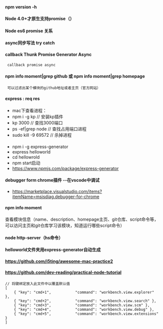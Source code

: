 #### npm version -h
####  Node 4.0+才原生支持promise（）
####  Node es6 promise 关系
#### async同步写法  try catch
#### callback Thunk Promise Generator Async  
     callback promise async
#### npm info moment|grep github   或  npm info moment|grep homepage  
     可以过滤出某个模块的github地址或者主页（官方网站）
####  express : req res
####  
- mac下查看进程：
- npm i -g kp  // 安装kp插件
- kp 3000       // 查找3000端口
- ps -ef|grep node   // 查找占用端口进程
- sudo kill -9 69572   // 杀掉进程
#### 
- npm i -g express-generator
- express helloworld
- cd hellowrold
-  npm start启动
- https://www.npmjs.com/package/express-generator

####   debugger form chrome插件  --在vscode中调试
- https://marketplace.visualstudio.com/items?itemName=msjsdiag.debugger-for-chrome

####  npm info moment      
查看模块信息（name、description、homepage主页、git仓库、script命令等，可以访问主页和git仓库学习该模块，知道运行哪些script命令）
#### node http-server（hs命令）
####  helloworld文件夹用express-generator自动生成
#### https://github.com/i5ting/awesome-mac-practice2
####  https://github.com/dev-reading/practical-node-tutorial
```JS
// 将键绑定放入此文件中以覆盖默认值    
[ 
    { "key": "cmd+1",           "command": "workbench.view.explorer" },
    { "key": "cmd+2",           "command": "workbench.view.search" },
    { "key": "cmd+3",           "command": "workbench.view.scm" },
    { "key": "cmd+4",           "command": "workbench.view.debug" },
    { "key": "cmd+5",           "command": "workbench.view.extensions" }
]
```